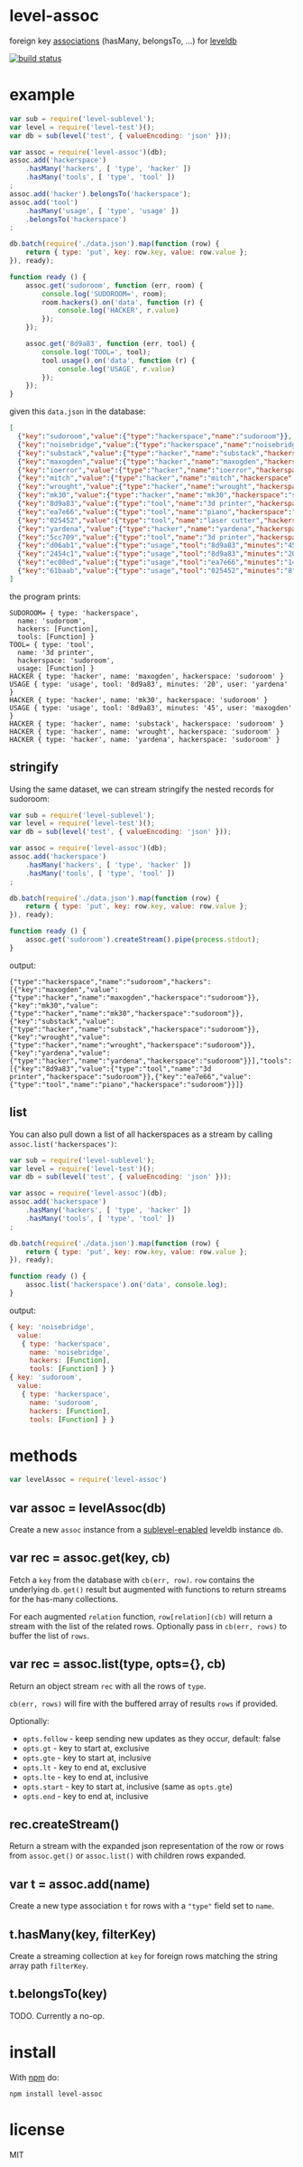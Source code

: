 # level-assoc

foreign key
[associations](http://api.rubyonrails.org/classes/ActiveRecord/Associations/ClassMethods.html)
(hasMany, belongsTo, ...)
for [leveldb](https://github.com/rvagg/node-levelup)

[![build status](https://secure.travis-ci.org/substack/level-assoc.png)](http://travis-ci.org/substack/level-assoc)

# example

``` js
var sub = require('level-sublevel');
var level = require('level-test')();
var db = sub(level('test', { valueEncoding: 'json' }));

var assoc = require('level-assoc')(db);
assoc.add('hackerspace')
    .hasMany('hackers', [ 'type', 'hacker' ])
    .hasMany('tools', [ 'type', 'tool' ])
;
assoc.add('hacker').belongsTo('hackerspace');
assoc.add('tool')
    .hasMany('usage', [ 'type', 'usage' ])
    .belongsTo('hackerspace')
;

db.batch(require('./data.json').map(function (row) {
    return { type: 'put', key: row.key, value: row.value };
}), ready);

function ready () {
    assoc.get('sudoroom', function (err, room) {
        console.log('SUDOROOM=', room);
        room.hackers().on('data', function (r) {
            console.log('HACKER', r.value)
        });
    });

    assoc.get('8d9a83', function (err, tool) {
        console.log('TOOL=', tool);
        tool.usage().on('data', function (r) {
            console.log('USAGE', r.value)
        });
    });
}
```

given this `data.json` in the database:

``` json
[
  {"key":"sudoroom","value":{"type":"hackerspace","name":"sudoroom"}},
  {"key":"noisebridge","value":{"type":"hackerspace","name":"noisebridge"}},
  {"key":"substack","value":{"type":"hacker","name":"substack","hackerspace":"sudoroom"}},
  {"key":"maxogden","value":{"type":"hacker","name":"maxogden","hackerspace":"sudoroom"}},
  {"key":"ioerror","value":{"type":"hacker","name":"ioerror","hackerspace":"noisebridge"}},
  {"key":"mitch","value":{"type":"hacker","name":"mitch","hackerspace":"noisebridge"}},
  {"key":"wrought","value":{"type":"hacker","name":"wrought","hackerspace":"sudoroom"}},
  {"key":"mk30","value":{"type":"hacker","name":"mk30","hackerspace":"sudoroom"}},
  {"key":"8d9a83","value":{"type":"tool","name":"3d printer","hackerspace":"sudoroom"}},
  {"key":"ea7e66","value":{"type":"tool","name":"piano","hackerspace":"sudoroom"}},
  {"key":"025452","value":{"type":"tool","name":"laser cutter","hackerspace":"noisebridge"}},
  {"key":"yardena","value":{"type":"hacker","name":"yardena","hackerspace":"sudoroom"}},
  {"key":"5cc709","value":{"type":"tool","name":"3d printer","hackerspace":"noisebridge"}},
  {"key":"d06ab1","value":{"type":"usage","tool":"8d9a83","minutes":"45","user":"maxogden"}},
  {"key":"2454c1","value":{"type":"usage","tool":"8d9a83","minutes":"20","user":"yardena"}},
  {"key":"ec08ed","value":{"type":"usage","tool":"ea7e66","minutes":"14","user":"substack"}},
  {"key":"61baab","value":{"type":"usage","tool":"025452","minutes":"8","user":"mitch"}}
]
```

the program prints:

```
SUDOROOM= { type: 'hackerspace',
  name: 'sudoroom',
  hackers: [Function],
  tools: [Function] }
TOOL= { type: 'tool',
  name: '3d printer',
  hackerspace: 'sudoroom',
  usage: [Function] }
HACKER { type: 'hacker', name: 'maxogden', hackerspace: 'sudoroom' }
USAGE { type: 'usage', tool: '8d9a83', minutes: '20', user: 'yardena' }
HACKER { type: 'hacker', name: 'mk30', hackerspace: 'sudoroom' }
USAGE { type: 'usage', tool: '8d9a83', minutes: '45', user: 'maxogden' }
HACKER { type: 'hacker', name: 'substack', hackerspace: 'sudoroom' }
HACKER { type: 'hacker', name: 'wrought', hackerspace: 'sudoroom' }
HACKER { type: 'hacker', name: 'yardena', hackerspace: 'sudoroom' }
```

## stringify

Using the same dataset, we can stream stringify the nested records for sudoroom:

``` js
var sub = require('level-sublevel');
var level = require('level-test')();
var db = sub(level('test', { valueEncoding: 'json' }));

var assoc = require('level-assoc')(db);
assoc.add('hackerspace')
    .hasMany('hackers', [ 'type', 'hacker' ])
    .hasMany('tools', [ 'type', 'tool' ])
;

db.batch(require('./data.json').map(function (row) {
    return { type: 'put', key: row.key, value: row.value };
}), ready);

function ready () {
    assoc.get('sudoroom').createStream().pipe(process.stdout);
}
```

output:

```
{"type":"hackerspace","name":"sudoroom","hackers":[{"key":"maxogden","value":{"type":"hacker","name":"maxogden","hackerspace":"sudoroom"}},{"key":"mk30","value":{"type":"hacker","name":"mk30","hackerspace":"sudoroom"}},{"key":"substack","value":{"type":"hacker","name":"substack","hackerspace":"sudoroom"}},{"key":"wrought","value":{"type":"hacker","name":"wrought","hackerspace":"sudoroom"}},{"key":"yardena","value":{"type":"hacker","name":"yardena","hackerspace":"sudoroom"}}],"tools":[{"key":"8d9a83","value":{"type":"tool","name":"3d printer","hackerspace":"sudoroom"}},{"key":"ea7e66","value":{"type":"tool","name":"piano","hackerspace":"sudoroom"}}]}
```

## list

You can also pull down a list of all hackerspaces as a stream by calling
`assoc.list('hackerspaces')`:

``` js
var sub = require('level-sublevel');
var level = require('level-test')();
var db = sub(level('test', { valueEncoding: 'json' }));

var assoc = require('level-assoc')(db);
assoc.add('hackerspace')
    .hasMany('hackers', [ 'type', 'hacker' ])
    .hasMany('tools', [ 'type', 'tool' ])
;

db.batch(require('./data.json').map(function (row) {
    return { type: 'put', key: row.key, value: row.value };
}), ready);

function ready () {
    assoc.list('hackerspace').on('data', console.log);
}
```

output:

``` js
{ key: 'noisebridge',
  value: 
   { type: 'hackerspace',
     name: 'noisebridge',
     hackers: [Function],
     tools: [Function] } }
{ key: 'sudoroom',
  value: 
   { type: 'hackerspace',
     name: 'sudoroom',
     hackers: [Function],
     tools: [Function] } }
```

# methods

``` js
var levelAssoc = require('level-assoc')
```

## var assoc = levelAssoc(db)

Create a new `assoc` instance from a
[sublevel-enabled](https://npmjs.org/package/level-sublevel)
leveldb instance `db`.

## var rec = assoc.get(key, cb)

Fetch a `key` from the database with `cb(err, row)`.
`row` contains the underlying `db.get()` result but augmented with functions to
return streams for the has-many collections.

For each augmented `relation` function, `row[relation](cb)` will return a stream
with the list of the related rows. Optionally pass in `cb(err, rows)` to buffer
the list of `rows`.

## var rec = assoc.list(type, opts={}, cb)

Return an object stream `rec` with all the rows of `type`.

`cb(err, rows)` will fire with the buffered array of results `rows` if provided.

Optionally:

* `opts.follow` - keep sending new updates as they occur, default: false
* `opts.gt` - key to start at, exclusive
* `opts.gte` - key to start at, inclusive
* `opts.lt` - key to end at, exclusive
* `opts.lte` - key to end at, inclusive
* `opts.start` - key to start at, inclusive (same as `opts.gte`)
* `opts.end` - key to end at, inclusive

## rec.createStream()

Return a stream with the expanded json representation of the row or rows from
`assoc.get()` or `assoc.list()` with children rows expanded.

## var t = assoc.add(name)

Create a new type association `t` for rows with a `"type"` field set to `name`.

## t.hasMany(key, filterKey)

Create a streaming collection at `key` for foreign rows matching the string
array path `filterKey`.

## t.belongsTo(key)

TODO. Currently a no-op.

# install

With [npm](https://npmjs.org) do:

```
npm install level-assoc
```

# license

MIT
